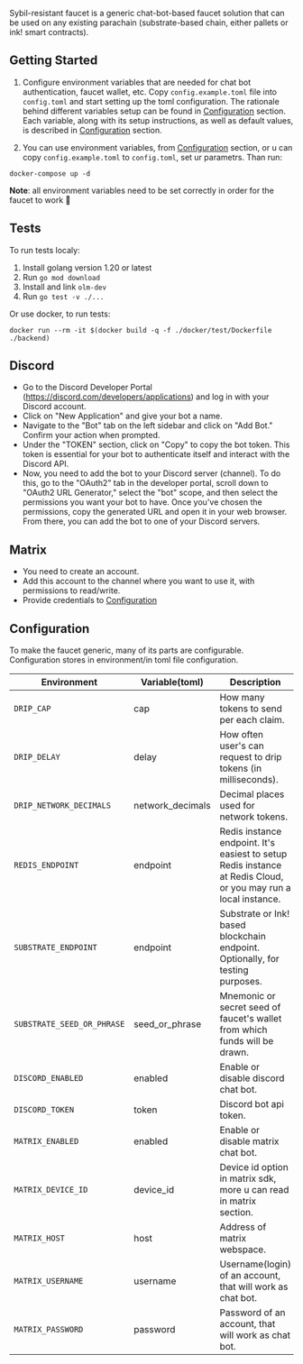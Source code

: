 Sybil-resistant faucet is a generic chat-bot-based faucet solution that can be used on any existing parachain (substrate-based chain, either pallets or ink! smart contracts).

## Getting Started

1. Configure environment variables that are needed for chat bot authentication, faucet wallet, etc. Copy `config.example.toml` file into `config.toml` and start setting up the toml configuration. The rationale behind different variables setup can be found in [Configuration](#configuration) section. Each variable, along with its setup instructions, as well as default values, is described in [Configuration](#configuration) section.

2. You can use environment variables, from [Configuration](#configuration) section, or u can copy `config.example.toml` to `config.toml`, set ur parametrs. Than run:

```
docker-compose up -d
```

**Note**: all environment variables need to be set correctly in order for the faucet to work 🚨

## Tests

To run tests localy:

1. Install golang version 1.20 or latest
2. Run `go mod download`
3. Install and link `olm-dev`
4. Run `go test -v ./...`
   
Or use docker, to run tests:

`docker run --rm -it $(docker build -q -f ./docker/test/Dockerfile ./backend)`


## Discord

* Go to the Discord Developer Portal (https://discord.com/developers/applications) and log in with your Discord account.
* Click on "New Application" and give your bot a name.
* Navigate to the "Bot" tab on the left sidebar and click on "Add Bot." Confirm your action when prompted.
* Under the "TOKEN" section, click on "Copy" to copy the bot token. This token is essential for your bot to authenticate itself and interact with the Discord API.
* Now, you need to add the bot to your Discord server (channel). To do this, go to the "OAuth2" tab in the developer portal, scroll down to "OAuth2 URL Generator," select the "bot" scope, and then select the permissions you want your bot to have. Once you've chosen the permissions, copy the generated URL and open it in your web browser. From there, you can add the bot to one of your Discord servers.


## Matrix

* You need to create an account. 
* Add this account to the channel where you want to use it, with permissions to read/write.
* Provide credentials to [Configuration](#configuration)

## Configuration

To make the faucet generic, many of its parts are configurable. Configuration stores in environment/in toml file configuration.

| Environment                | Variable(toml)   | Description                                                                                                    | Default                                               |
| -------------------------- | ---------------- | -------------------------------------------------------------------------------------------------------------- | ----------------------------------------------------- |
| `DRIP_CAP`                 | cap              | How many tokens to send per each claim.                                                                        | `0.025`                                               |
| `DRIP_DELAY`               | delay            | How often user's can request to drip tokens (in milliseconds).                                                 | `86400000`                                            |
| `DRIP_NETWORK_DECIMALS`    | network_decimals | Decimal places used for network tokens.                                                                        | `12`                                                  |
| `REDIS_ENDPOINT`           | endpoint         | Redis instance endpoint. It's easiest to setup Redis instance at Redis Cloud, or you may run a local instance. | `None`                                                |
| `SUBSTRATE_ENDPOINT`       | endpoint         | Substrate or Ink! based blockchain endpoint. Optionally, for testing purposes.                                 | `ws://substrate:9944` (for docker-compose addressing) |
| `SUBSTRATE_SEED_OR_PHRASE` | seed_or_phrase   | Mnemonic or secret seed of faucet's wallet from which funds will be drawn.                                     |                                                       |
| `DISCORD_ENABLED`          | enabled          | Enable or disable discord chat bot.                                                                            | `false`                                               |
| `DISCORD_TOKEN`            | token            | Discord bot api token.                                                                                         |                                                       |
| `MATRIX_ENABLED`           | enabled          | Enable or disable matrix chat bot.                                                                             | `false`                                               |
| `MATRIX_DEVICE_ID`         | device_id        | Device id option in matrix sdk, more u can read in matrix section.                                             |                                                       |
| `MATRIX_HOST`              | host             | Address of matrix webspace.                                                                                    |                                                       |
| `MATRIX_USERNAME`          | username         | Username(login) of an account, that will work as chat bot.                                                     |                                                       |
| `MATRIX_PASSWORD`          | password         | Password of an account, that will work as chat bot.                                                            |                                                       |


